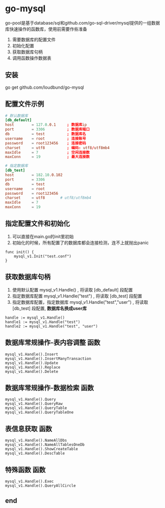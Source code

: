 # go-mysql
go-pool是基于database/sql和github.com/go-sql-driver/mysql提供的一组数据库快速操作的函数库，使用前需要作些准备
1. 需要数据库的配置文件
2. 初始化配置
3. 获取数据库句柄
4. 调用函数操作数据表

## 安装
go get github.com/loudbund/go-mysql

## 配置文件示例
```db.conf
# 默认数据库
[db_default]
host        = 127.0.0.1     ; 数据库ip
port        = 3306          ; 数据库端口
db          = test          ; 数据库名
username    = root          ; 连接账号
password    = root123456    ; 连接密码
charset     = utf8          ; 编码: utf8/utf8mb4
maxIdle     = 7             ; 空闲连接数
maxConn     = 19            ; 最大连接数

# 指定数据库
[db_test]
host        = 182.10.0.102
port        = 3306
db          = test
username    = root
password    = root123456
charset     = utf8       # utf8/utf8mb4
maxIdle     = 7
maxConn     = 19
```

## 指定配置文件和初始化
1. 可以直接在main.go的init里初始
2. 初始化的时候，所有配置了的数据库都会连接检测，连不上就抛出panic
```golang
func init() {
	mysql_v1.Init("test.conf")
}
```

## 获取数据库句柄
1. 使用默认配置 mysql_v1.Handle() , 将读取 [db_default] 段配置
2. 指定数据库配置  mysql_v1.Handle("test") , 将读取 [db_test] 段配置
3. 指定数据库配置，指定数据库  mysql_v1.Handle("test","user") , 将读取 [db_test] 段配置, **数据库名换成user库**
```golang
handle := mysql_v1.Handle()
handle1 := mysql_v1.Handle("test")
handle2 := mysql_v1.Handle("test", "user")
```

## 数据库常规操作-表内容调整 函数
```golang
mysql_v1.Handle().Insert
mysql_v1.Handle().InsertManyTransaction
mysql_v1.Handle().Update
mysql_v1.Handle().Replace
mysql_v1.Handle().Delete
```

## 数据库常规操作-数据检索 函数
```golang
mysql_v1.Handle().Query
mysql_v1.Handle().QueryRaw
mysql_v1.Handle().QueryTable
mysql_v1.Handle().QueryTableOne
```

## 表信息获取 函数
```golang
mysql_v1.Handle().NameAllDbs
mysql_v1.Handle().NameAllTablesOneDb
mysql_v1.Handle().ShowCreateTable
mysql_v1.Handle().DescTable
```

## 特殊函数 函数
```golang
mysql_v1.Handle().Exec
mysql_v1.Handle().QueryAllCircle
```
## end
